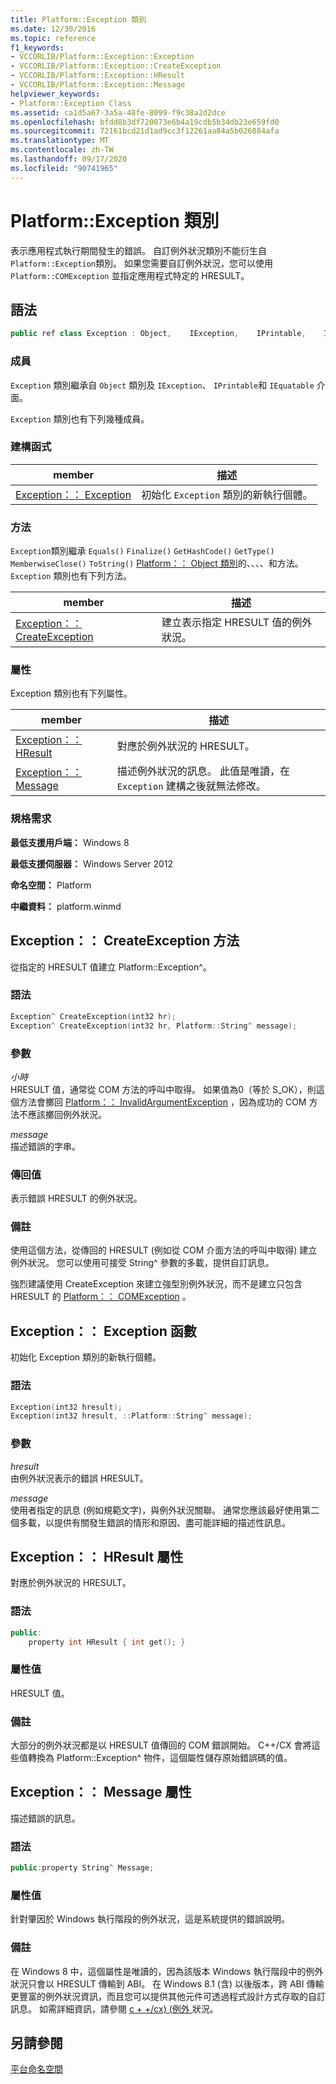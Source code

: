 ```yaml
---
title: Platform::Exception 類別
ms.date: 12/30/2016
ms.topic: reference
f1_keywords:
- VCCORLIB/Platform::Exception::Exception
- VCCORLIB/Platform::Exception::CreateException
- VCCORLIB/Platform::Exception::HResult
- VCCORLIB/Platform::Exception::Message
helpviewer_keywords:
- Platform::Exception Class
ms.assetid: ca1d5a67-3a5a-48fe-8099-f9c38a2d2dce
ms.openlocfilehash: bfdd8b3df720073e6b4a19cdb5b34db23e659fd0
ms.sourcegitcommit: 72161bcd21d1ad9cc3f12261aa84a5b026884afa
ms.translationtype: MT
ms.contentlocale: zh-TW
ms.lasthandoff: 09/17/2020
ms.locfileid: "90741965"
---
```

# <a name="platformexception-class"></a>Platform::Exception 類別

表示應用程式執行期間發生的錯誤。 自訂例外狀況類別不能衍生自 `Platform::Exception`類別。 如果您需要自訂例外狀況，您可以使用 `Platform::COMException` 並指定應用程式特定的 HRESULT。

## <a name="syntax"></a>語法

```cpp
public ref class Exception : Object,    IException,    IPrintable,    IEquatable
```

### <a name="members"></a>成員

`Exception` 類別繼承自 `Object` 類別及 `IException`、 `IPrintable`和 `IEquatable` 介面。

`Exception` 類別也有下列幾種成員。

### <a name="constructors"></a>建構函式

|member|描述|
|------------|-----------------|
|[Exception：： Exception](#ctor)|初始化 `Exception` 類別的新執行個體。|

### <a name="methods"></a>方法

`Exception`類別繼承 `Equals()` `Finalize()` `GetHashCode()` `GetType()` `MemberwiseClose()` `ToString()` [Platform：： Object 類別](../cppcx/platform-object-class.md)的、、、、和方法。 `Exception` 類別也有下列方法。

|member|描述|
|------------|-----------------|
|[Exception：： CreateException](#createexception)|建立表示指定 HRESULT 值的例外狀況。|

### <a name="properties"></a>屬性

Exception 類別也有下列屬性。

|member|描述|
|------------|-----------------|
|[Exception：： HResult](#hresult)|對應於例外狀況的 HRESULT。|
|[Exception：： Message](#message)|描述例外狀況的訊息。 此值是唯讀，在 `Exception` 建構之後就無法修改。|

### <a name="requirements"></a>規格需求

**最低支援用戶端：** Windows 8

**最低支援伺服器：** Windows Server 2012

**命名空間：** Platform

**中繼資料：** platform.winmd

## <a name="exceptioncreateexception-method"></a><a name="createexception"></a> Exception：： CreateException 方法

從指定的 HRESULT 值建立 Platform::Exception^。

### <a name="syntax"></a>語法

```cpp
Exception^ CreateException(int32 hr);
Exception^ CreateException(int32 hr, Platform::String^ message);
```

### <a name="parameters"></a>參數

*小時*<br/>
HRESULT 值，通常從 COM 方法的呼叫中取得。 如果值為0（等於 S_OK），則這個方法會擲回 [Platform：： InvalidArgumentException](../cppcx/platform-invalidargumentexception-class.md) ，因為成功的 COM 方法不應該擲回例外狀況。

*message*<br/>
描述錯誤的字串。

### <a name="return-value"></a>傳回值

表示錯誤 HRESULT 的例外狀況。

### <a name="remarks"></a>備註

使用這個方法，從傳回的 HRESULT (例如從 COM 介面方法的呼叫中取得) 建立例外狀況。 您可以使用可接受 String^ 參數的多載，提供自訂訊息。

強烈建議使用 CreateException 來建立強型別例外狀況，而不是建立只包含 HRESULT 的 [Platform：： COMException](../cppcx/platform-comexception-class.md) 。

## <a name="exceptionexception-constructor"></a><a name="ctor"></a> Exception：： Exception 函數

初始化 Exception 類別的新執行個體。

### <a name="syntax"></a>語法

```cpp
Exception(int32 hresult);
Exception(int32 hresult, ::Platform::String^ message);
```

### <a name="parameters"></a>參數

*hresult*<br/>
由例外狀況表示的錯誤 HRESULT。

*message*<br/>
使用者指定的訊息 (例如規範文字)，與例外狀況關聯。 通常您應該最好使用第二個多載，以提供有關發生錯誤的情形和原因、盡可能詳細的描述性訊息。

## <a name="exceptionhresult-property"></a><a name="hresult"></a> Exception：： HResult 屬性

對應於例外狀況的 HRESULT。

### <a name="syntax"></a>語法

```cpp
public:
    property int HResult { int get(); }
```

### <a name="property-value"></a>屬性值

HRESULT 值。

### <a name="remarks"></a>備註

大部分的例外狀況都是以 HRESULT 值傳回的 COM 錯誤開始。 C++/CX 會將這些值轉換為 Platform::Exception^ 物件，這個屬性儲存原始錯誤碼的值。

## <a name="exceptionmessage-property"></a><a name="message"></a> Exception：： Message 屬性

描述錯誤的訊息。

### <a name="syntax"></a>語法

```cpp
public:property String^ Message;
```

### <a name="property-value"></a>屬性值

針對肇因於 Windows 執行階段的例外狀況，這是系統提供的錯誤說明。

### <a name="remarks"></a>備註

在 Windows 8 中，這個屬性是唯讀的，因為該版本 Windows 執行階段中的例外狀況只會以 HRESULT 傳輸到 ABI。 在 Windows 8.1 (含) 以後版本，跨 ABI 傳輸更豐富的例外狀況資訊，而且您可以提供其他元件可透過程式設計方式存取的自訂訊息。 如需詳細資訊，請參閱 [c + +/cx)  (例外 ](../cppcx/exceptions-c-cx.md)狀況。

## <a name="see-also"></a>另請參閱

[平台命名空間](../cppcx/platform-namespace-c-cx.md)
